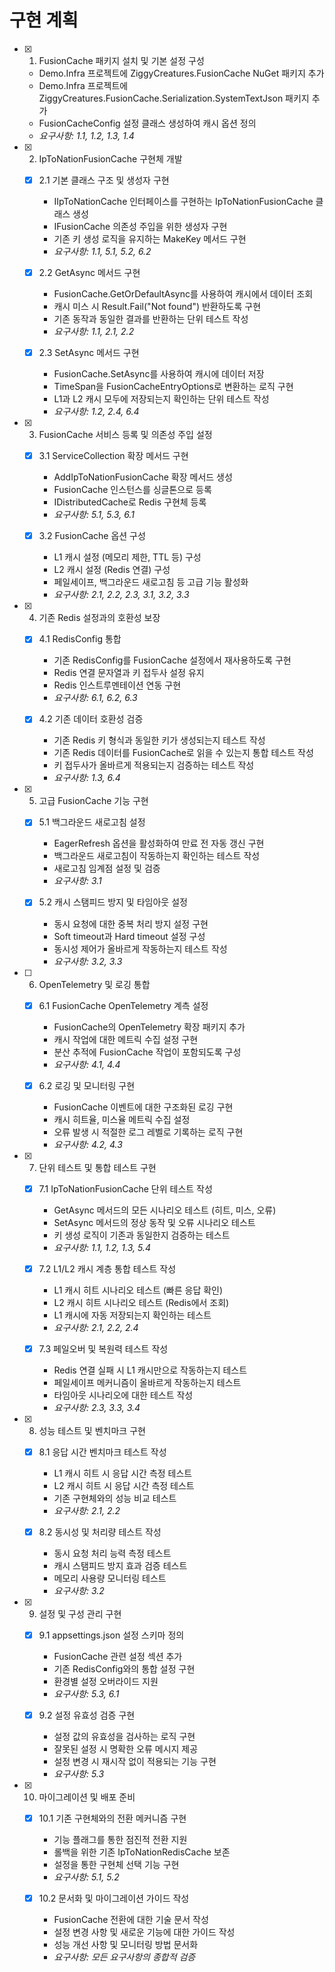 # 구현 계획

- [x] 1. FusionCache 패키지 설치 및 기본 설정 구성
  - Demo.Infra 프로젝트에 ZiggyCreatures.FusionCache NuGet 패키지 추가
  - Demo.Infra 프로젝트에 ZiggyCreatures.FusionCache.Serialization.SystemTextJson 패키지 추가
  - FusionCacheConfig 설정 클래스 생성하여 캐시 옵션 정의
  - _요구사항: 1.1, 1.2, 1.3, 1.4_

- [x] 2. IpToNationFusionCache 구현체 개발
  - [x] 2.1 기본 클래스 구조 및 생성자 구현
    - IIpToNationCache 인터페이스를 구현하는 IpToNationFusionCache 클래스 생성
    - IFusionCache 의존성 주입을 위한 생성자 구현
    - 기존 키 생성 로직을 유지하는 MakeKey 메서드 구현
    - _요구사항: 1.1, 5.1, 5.2, 6.2_

  - [x] 2.2 GetAsync 메서드 구현
    - FusionCache.GetOrDefaultAsync를 사용하여 캐시에서 데이터 조회
    - 캐시 미스 시 Result.Fail("Not found") 반환하도록 구현
    - 기존 동작과 동일한 결과를 반환하는 단위 테스트 작성
    - _요구사항: 1.1, 2.1, 2.2_

  - [x] 2.3 SetAsync 메서드 구현
    - FusionCache.SetAsync를 사용하여 캐시에 데이터 저장
    - TimeSpan을 FusionCacheEntryOptions로 변환하는 로직 구현
    - L1과 L2 캐시 모두에 저장되는지 확인하는 단위 테스트 작성
    - _요구사항: 1.2, 2.4, 6.4_

- [x] 3. FusionCache 서비스 등록 및 의존성 주입 설정
  - [x] 3.1 ServiceCollection 확장 메서드 구현
    - AddIpToNationFusionCache 확장 메서드 생성
    - FusionCache 인스턴스를 싱글톤으로 등록
    - IDistributedCache로 Redis 구현체 등록
    - _요구사항: 5.1, 5.3, 6.1_

  - [x] 3.2 FusionCache 옵션 구성
    - L1 캐시 설정 (메모리 제한, TTL 등) 구성
    - L2 캐시 설정 (Redis 연결) 구성
    - 페일세이프, 백그라운드 새로고침 등 고급 기능 활성화
    - _요구사항: 2.1, 2.2, 2.3, 3.1, 3.2, 3.3_

- [x] 4. 기존 Redis 설정과의 호환성 보장
  - [x] 4.1 RedisConfig 통합
    - 기존 RedisConfig를 FusionCache 설정에서 재사용하도록 구현
    - Redis 연결 문자열과 키 접두사 설정 유지
    - Redis 인스트루멘테이션 연동 구현
    - _요구사항: 6.1, 6.2, 6.3_

  - [x] 4.2 기존 데이터 호환성 검증
    - 기존 Redis 키 형식과 동일한 키가 생성되는지 테스트 작성
    - 기존 Redis 데이터를 FusionCache로 읽을 수 있는지 통합 테스트 작성
    - 키 접두사가 올바르게 적용되는지 검증하는 테스트 작성
    - _요구사항: 1.3, 6.4_

- [x] 5. 고급 FusionCache 기능 구현
  - [x] 5.1 백그라운드 새로고침 설정
    - EagerRefresh 옵션을 활성화하여 만료 전 자동 갱신 구현
    - 백그라운드 새로고침이 작동하는지 확인하는 테스트 작성
    - 새로고침 임계점 설정 및 검증
    - _요구사항: 3.1_

  - [x] 5.2 캐시 스탬피드 방지 및 타임아웃 설정
    - 동시 요청에 대한 중복 처리 방지 설정 구현
    - Soft timeout과 Hard timeout 설정 구성
    - 동시성 제어가 올바르게 작동하는지 테스트 작성
    - _요구사항: 3.2, 3.3_

- [ ] 6. OpenTelemetry 및 로깅 통합
  - [x] 6.1 FusionCache OpenTelemetry 계측 설정
    - FusionCache의 OpenTelemetry 확장 패키지 추가
    - 캐시 작업에 대한 메트릭 수집 설정 구현
    - 분산 추적에 FusionCache 작업이 포함되도록 구성
    - _요구사항: 4.1, 4.4_

  - [x] 6.2 로깅 및 모니터링 구현
    - FusionCache 이벤트에 대한 구조화된 로깅 구현
    - 캐시 히트율, 미스율 메트릭 수집 설정
    - 오류 발생 시 적절한 로그 레벨로 기록하는 로직 구현
    - _요구사항: 4.2, 4.3_

- [x] 7. 단위 테스트 및 통합 테스트 구현
  - [x] 7.1 IpToNationFusionCache 단위 테스트 작성
    - GetAsync 메서드의 모든 시나리오 테스트 (히트, 미스, 오류)
    - SetAsync 메서드의 정상 동작 및 오류 시나리오 테스트
    - 키 생성 로직이 기존과 동일한지 검증하는 테스트
    - _요구사항: 1.1, 1.2, 1.3, 5.4_

  - [x] 7.2 L1/L2 캐시 계층 통합 테스트 작성
    - L1 캐시 히트 시나리오 테스트 (빠른 응답 확인)
    - L2 캐시 히트 시나리오 테스트 (Redis에서 조회)
    - L1 캐시에 자동 저장되는지 확인하는 테스트
    - _요구사항: 2.1, 2.2, 2.4_

  - [x] 7.3 페일오버 및 복원력 테스트 작성
    - Redis 연결 실패 시 L1 캐시만으로 작동하는지 테스트
    - 페일세이프 메커니즘이 올바르게 작동하는지 테스트
    - 타임아웃 시나리오에 대한 테스트 작성
    - _요구사항: 2.3, 3.3, 3.4_

- [x] 8. 성능 테스트 및 벤치마크 구현
  - [x] 8.1 응답 시간 벤치마크 테스트 작성
    - L1 캐시 히트 시 응답 시간 측정 테스트
    - L2 캐시 히트 시 응답 시간 측정 테스트
    - 기존 구현체와의 성능 비교 테스트
    - _요구사항: 2.1, 2.2_

  - [x] 8.2 동시성 및 처리량 테스트 작성
    - 동시 요청 처리 능력 측정 테스트
    - 캐시 스탬피드 방지 효과 검증 테스트
    - 메모리 사용량 모니터링 테스트
    - _요구사항: 3.2_

- [x] 9. 설정 및 구성 관리 구현
  - [x] 9.1 appsettings.json 설정 스키마 정의
    - FusionCache 관련 설정 섹션 추가
    - 기존 RedisConfig와의 통합 설정 구현
    - 환경별 설정 오버라이드 지원
    - _요구사항: 5.3, 6.1_

  - [x] 9.2 설정 유효성 검증 구현
    - 설정 값의 유효성을 검사하는 로직 구현
    - 잘못된 설정 시 명확한 오류 메시지 제공
    - 설정 변경 시 재시작 없이 적용되는 기능 구현
    - _요구사항: 5.3_

- [x] 10. 마이그레이션 및 배포 준비
  - [x] 10.1 기존 구현체와의 전환 메커니즘 구현
    - 기능 플래그를 통한 점진적 전환 지원
    - 롤백을 위한 기존 IpToNationRedisCache 보존
    - 설정을 통한 구현체 선택 기능 구현
    - _요구사항: 5.1, 5.2_

  - [x] 10.2 문서화 및 마이그레이션 가이드 작성
    - FusionCache 전환에 대한 기술 문서 작성
    - 설정 변경 사항 및 새로운 기능에 대한 가이드 작성
    - 성능 개선 사항 및 모니터링 방법 문서화
    - _요구사항: 모든 요구사항의 종합적 검증_
